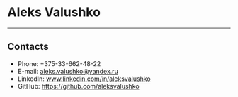 # Aleks Valushko

---

## Contacts
* Phone: +375-33-662-48-22
* E-mail: aleks.valushko@yandex.ru
* LinkedIn: www.linkedin.com/in/aleksvalushko
* GitHub: https://github.com/aleksvalushko
